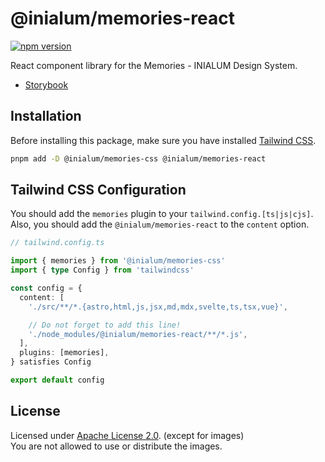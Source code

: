 # @inialum/memories-react

[![npm version](https://img.shields.io/npm/v/%40inialum%2Fmemories-react?style=flat&label=npm%20version&color=05809E&cacheSeconds=3600)](https://www.npmjs.com/package/@inialum/memories-react)

React component library for the Memories - INIALUM Design System.

- [Storybook](https://memories-react.pages.dev)

## Installation

Before installing this package, make sure you have installed [Tailwind CSS](https://tailwindcss.com/docs/installation).

```bash
pnpm add -D @inialum/memories-css @inialum/memories-react
```

## Tailwind CSS Configuration

You should add the `memories` plugin to your `tailwind.config.[ts|js|cjs]`.  
Also, you should add the `@inialum/memories-react` to the `content` option.

```ts
// tailwind.config.ts

import { memories } from '@inialum/memories-css'
import { type Config } from 'tailwindcss'

const config = {
  content: [
    './src/**/*.{astro,html,js,jsx,md,mdx,svelte,ts,tsx,vue}',

    // Do not forget to add this line!
    './node_modules/@inialum/memories-react/**/*.js',
  ],
  plugins: [memories],
} satisfies Config

export default config
```

## License

Licensed under [Apache License 2.0](LICENSE). (except for images)  
You are not allowed to use or distribute the images.
